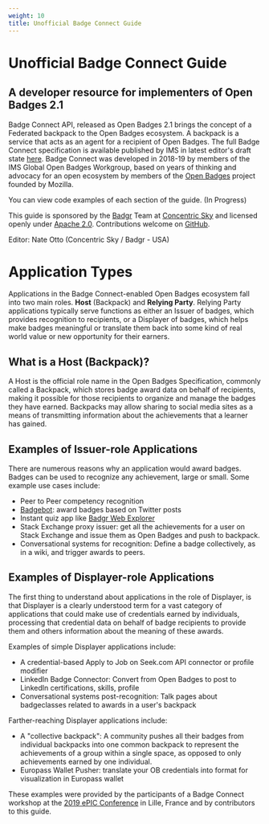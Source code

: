 ```yaml
---
weight: 10
title: Unofficial Badge Connect Guide
---
```


# Unofficial Badge Connect Guide

## A developer resource for implementers of Open Badges 2.1

Badge Connect API, released as Open Badges 2.1 brings the concept of a Federated backpack to the Open Badges ecosystem. A backpack is a service that acts as an agent for a recipient of Open Badges. The full Badge Connect specification is available published by IMS in latest editor's draft state [here](https://raw.githack.com/IMSGlobal/openbadges-specification/develop/ob_v2p1/ob-spec-v2p1.html). Badge Connect was developed in 2018-19 by members of the IMS Global Open Badges Workgroup, based on years of thinking and advocacy for an open ecosystem by members of the [Open Badges](https://openbadges.org/about/#top) project founded by Mozilla.

You can view code examples of each section of the guide. (In Progress)

This guide is sponsored by the [Badgr](https://badgr.com) Team at [Concentric Sky](https://concentricsky.com) and licensed openly under [Apache 2.0](https://github.com/concentricsky/badge-connect-guide/blob/master/LICENSE). Contributions welcome on [GitHub](https://github.com/concentricsky/badge-connect-guide).

Editor: Nate Otto (Concentric Sky / Badgr - USA)

# Application Types

Applications in the Badge Connect-enabled Open Badges ecosystem fall into two main roles. **Host** (Backpack) and **Relying Party**. Relying Party applications typically serve functions as either an Issuer of badges, which provides recognition to recipients, or a Displayer of badges, which helps make badges meaningful or translate them back into some kind of real world value or new opportunity for their earners.

## What is a Host (Backpack)?

A Host is the official role name in the Open Badges Specification, commonly called a Backpack, which stores badge award data on behalf of recipients, making it possible for those recipients to organize and manage the badges they have earned. Backpacks may allow sharing to social media sites as a means of transmitting information about the achievements that a learner has gained.

## Examples of Issuer-role Applications

There are numerous reasons why an application would award badges. Badges can be used to recognize any achievement, large or small. Some example use cases include:

* Peer to Peer competency recognition
* [Badgebot](https://badgebot.io): award badges based on Twitter posts
* Instant quiz app like [Badgr Web Explorer](https://explore.badgr.io)
* Stack Exchange proxy issuer: get all the achievements for a user on Stack Exchange and issue them as Open Badges and push to backpack.
* Conversational systems for recognition: Define a badge collectively, as in a wiki, and trigger awards to peers.

## Examples of Displayer-role Applications

The first thing to understand about applications in the role of Displayer, is that Displayer is a clearly understood term for a vast category of applications that could make use of credentials earned by individuals, processing that credential data on behalf of badge recipients to provide them and others information about the meaning of these awards.

Examples of simple Displayer applications include:

* A credential-based Apply to Job on Seek.com API connector or profile modifier
* LinkedIn Badge Connector: Convert from Open Badges to post to LinkedIn certifications, skills, profile
* Conversational systems post-recognition: Talk pages about badgeclasses related to awards in a user's backpack

Farther-reaching Displayer applications include:

* A "collective backpack": A community pushes all their badges from individual backpacks into one common backpack to represent the achievements of a group within a single space, as opposed to only achievements earned by one individual.
* Europass Wallet Pusher: translate your OB credentials into format for visualization in Europass wallet

These examples were provided by the participants of a Badge Connect workshop at the [2019 ePIC Conference](https://epic.openrecognition.org) in Lille, France and by contributors to this guide.
